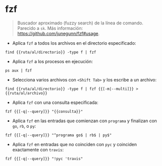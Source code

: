 # fzf

> Buscador aproximado (fuzzy search) de la línea de comando.
> Parecido a `sk`.
> Más información: <https://github.com/junegunn/fzf#usage>.

- Aplica `fzf` a todos los archivos en el directorio especificado:

`find {{ruta/al/directorio}} -type f | fzf`

- Aplica `fzf` a los procesos en ejecución:

`ps aux | fzf`

- Selecciona varios archivos con `<Shift Tab>` y los escribe a un archivo:

`find {{ruta/al/directorio}} -type f | fzf {{[-m|--multi]}} > {{ruta/al/archivo}}`

- Aplica `fzf` con una consulta especificada:

`fzf {{[-q|--query]}} "{{consulta}}"`

- Aplica `fzf` en las entradas que comienzan con `programa` y finalizan con `go`, `rb`, o `py`:

`fzf {{[-q|--query]}} "^programa go$ | rb$ | py$"`

- Aplica `fzf` en entradas que no coinciden con `pyc` y coinciden exactamente con `travis`:

`fzf {{[-q|--query]}} "!pyc 'travis"`
